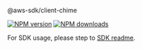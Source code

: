 @aws-sdk/client-chime

[![NPM version](https://img.shields.io/npm/v/@aws-sdk/client-chime/rc.svg)](https://www.npmjs.com/package/@aws-sdk/client-chime)
[![NPM downloads](https://img.shields.io/npm/dm/@aws-sdk/client-chime.svg)](https://www.npmjs.com/package/@aws-sdk/client-chime)

For SDK usage, please step to [SDK readme](https://github.com/aws/aws-sdk-js-v3).
